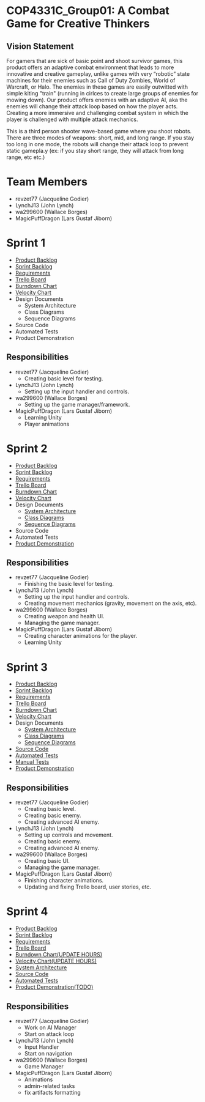 # COP4331C_Group01: A Combat Game for Creative Thinkers

## Vision Statement

For gamers that are sick of basic point and shoot survivor games, this product offers an adaptive combat environment that leads to more innovative and creative gameplay, unlike games with very “robotic” state machines for their enemies such as Call of Duty Zombies, World of Warcraft, or Halo. The enemies in these games are easily outwitted with simple kiting "train" (running in cirlces to create large groups of enemies for mowing down). Our product offers enemies with an adaptive AI, aka the enemies will change their attack loop based on how the player acts. Creating a more immersive and challenging combat system in which the player is challenged with multiple attack mechanics.

This is a third person shooter wave-based game where you shoot robots. There are three modes of weapons: short, mid, and long range. If you stay too long in one mode, the robots will change their attack loop to prevent static gamepla.y (ex: if you stay short range, they will attack from long range, etc etc.)

# Team Members

- revzet77 (Jacqueline Godier)
- LynchJ13 (John Lynch)
- wa299600 (Wallace Borges)
- MagicPuffDragon (Lars Gustaf Jiborn)

# Sprint 1

- [Product Backlog](https://github.com/revzet77/COP4331C_Group01/blob/master/artifacts/product_backlog.md)
- [Sprint Backlog](https://github.com/revzet77/COP4331C_Group01/blob/master/artifacts/sprint1_backlog.md)
- [Requirements](https://github.com/revzet77/COP4331C_Group01/blob/master/artifacts/requirements.md)
- [Trello Board](https://trello.com/b/zZGtiT6a/poop-project)
- [Burndown Chart](https://docs.google.com/spreadsheets/d/1xQKtZziBmI2Kaf8Ip7wdv32spgtG4dGq3O_bcDauOf0/edit?usp=sharing)
- [Velocity Chart](https://docs.google.com/spreadsheets/d/1xQKtZziBmI2Kaf8Ip7wdv32spgtG4dGq3O_bcDauOf0/edit?usp=sharing)
- Design Documents
  - System Architecture
  - Class Diagrams
  - Sequence Diagrams
- Source Code
- Automated Tests
- Product Demonstration

## Responsibilities
- revzet77 (Jacqueline Godier)
  - Creating basic level for testing.
- LynchJ13 (John Lynch)
  - Setting up the input handler and controls.
- wa299600 (Wallace Borges)
  - Setting up the game manager/framework.
- MagicPuffDragon (Lars Gustaf Jiborn)
  - Learning Unity
  - Player animations

# Sprint 2

- [Product Backlog](https://github.com/revzet77/COP4331C_Group01/blob/master/artifacts/product_backlog.md)
- [Sprint Backlog](https://github.com/revzet77/COP4331C_Group01/blob/master/artifacts/sprint2_backlog.md)
- [Requirements](https://github.com/revzet77/COP4331C_Group01/blob/master/artifacts/requirements.md)
- [Trello Board](https://trello.com/b/zZGtiT6a/poop-project)
- [Burndown Chart](https://docs.google.com/spreadsheets/d/1xQKtZziBmI2Kaf8Ip7wdv32spgtG4dGq3O_bcDauOf0/edit?usp=sharing)
- [Velocity Chart](https://docs.google.com/spreadsheets/d/1xQKtZziBmI2Kaf8Ip7wdv32spgtG4dGq3O_bcDauOf0/edit?usp=sharing)
- Design Documents
  - [System Architecture](https://github.com/revzet77/COP4331C_Group01/blob/master/artifacts/architecture.md)
  - [Class Diagrams](https://github.com/revzet77/COP4331C_Group01/blob/master/artifacts/images/class%20diagram.png)
  - [Sequence Diagrams](https://github.com/revzet77/COP4331C_Group01/raw/master/artifacts/images/interfaceDiagram.jpg)
- Source Code
- Automated Tests
- [Product Demonstration](https://drive.google.com/file/d/12xEmVb24mWP-NjGVrVLQg7SicGMkiBcV/view)

## Responsibilities
- revzet77 (Jacqueline Godier)
  - Finishing the basic level for testing.
- LynchJ13 (John Lynch)
  - Setting up the input handler and controls.
  - Creating movement mechanics (gravity, movement on the axis, etc).
- wa299600 (Wallace Borges)
  - Creating weapon and health UI.
  - Managing the game manager.
- MagicPuffDragon (Lars Gustaf Jiborn)
  - Creating character animations for the player.
  - Learning Unity

# Sprint 3

- [Product Backlog](https://github.com/revzet77/COP4331C_Group01/blob/master/artifacts/product_backlog.md)
- [Sprint Backlog](https://github.com/revzet77/COP4331C_Group01/blob/master/artifacts/sprint3_backlog.md)
- [Requirements](https://github.com/revzet77/COP4331C_Group01/blob/master/artifacts/requirements.md)
- [Trello Board](https://trello.com/b/zZGtiT6a/poop-project)
- [Burndown Chart](https://docs.google.com/spreadsheets/d/1xQKtZziBmI2Kaf8Ip7wdv32spgtG4dGq3O_bcDauOf0/edit?usp=sharing)
- [Velocity Chart](https://docs.google.com/spreadsheets/d/1xQKtZziBmI2Kaf8Ip7wdv32spgtG4dGq3O_bcDauOf0/edit?usp=sharing)
- Design Documents
  - [System Architecture](https://github.com/revzet77/COP4331C_Group01/blob/master/artifacts/architecture.md)
  - [Class Diagrams](https://github.com/revzet77/COP4331C_Group01/blob/master/artifacts/images/class%20diagram.png)
  - [Sequence Diagrams](https://github.com/revzet77/COP4331C_Group01/raw/master/artifacts/images/interfaceDiagram.jpg)
- [Source Code](https://github.com/revzet77/COP4331C_Group01/tree/master/Assets/_Scripts)
- [Automated Tests](https://github.com/revzet77/COP4331C_Group01/blob/master/Assets/_Scripts/testing.cs)
- [Manual Tests](https://github.com/revzet77/COP4331C_Group01/blob/master/artifacts/manual_tests.md)
- [Product Demonstration](https://streamable.com/eq4mc)

## Responsibilities
- revzet77 (Jacqueline Godier)
  - Creating basic level.
  - Creating basic enemy.
  - Creating advanced AI enemy.
- LynchJ13 (John Lynch)
  - Setting up controls and movement.
  - Creating basic enemy.
  - Creating advanced AI enemy.
- wa299600 (Wallace Borges)
  - Creating basic UI.
  - Managing the game manager.
- MagicPuffDragon (Lars Gustaf Jiborn)
  - Finishing character animations.
  - Updating and fixing Trello board, user stories, etc.

# Sprint 4

- [Product Backlog](https://github.com/revzet77/COP4331C_Group01/blob/master/artifacts/product_backlog.md)
- [Sprint Backlog](https://github.com/revzet77/COP4331C_Group01/blob/master/artifacts/sprint4_backlog.md)
- [Requirements](https://github.com/revzet77/COP4331C_Group01/blob/master/artifacts/requirements.md)
- [Trello Board](https://trello.com/b/zZGtiT6a/poop-project)
- [Burndown Chart(UPDATE HOURS)](https://docs.google.com/spreadsheets/d/1xQKtZziBmI2Kaf8Ip7wdv32spgtG4dGq3O_bcDauOf0/edit?usp=sharing#gid=1942920166)
- [Velocity Chart(UPDATE HOURS)](https://docs.google.com/spreadsheets/d/1xQKtZziBmI2Kaf8Ip7wdv32spgtG4dGq3O_bcDauOf0/edit?usp=sharing)
- [System Architecture](https://github.com/revzet77/COP4331C_Group01/blob/master/artifacts/architecture.md)
- [Source Code](https://github.com/revzet77/COP4331C_Group01/tree/master/Assets/_Scripts)
- [Automated Tests](https://github.com/revzet77/COP4331C_Group01/blob/master/Assets/_Scripts/testing.cs)
- [Product Demonstration(TODO)]()

## Responsibilities
- revzet77 (Jacqueline Godier)
  - Work on AI Manager
  - Start on attack loop
- LynchJ13 (John Lynch)
  - Input Handler 
   - Start on navigation
- wa299600 (Wallace Borges)
  - Game Manager
- MagicPuffDragon (Lars Gustaf Jiborn)
  - Animations
  - admin-related tasks
  - fix artifacts formatting
